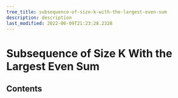 ```yaml
---
tree_title: subsequence-of-size-k-with-the-largest-even-sum
description: description
last_modified: 2022-06-09T21:23:28.2328
---
```


# Subsequence of Size K With the Largest Even Sum

## Contents
